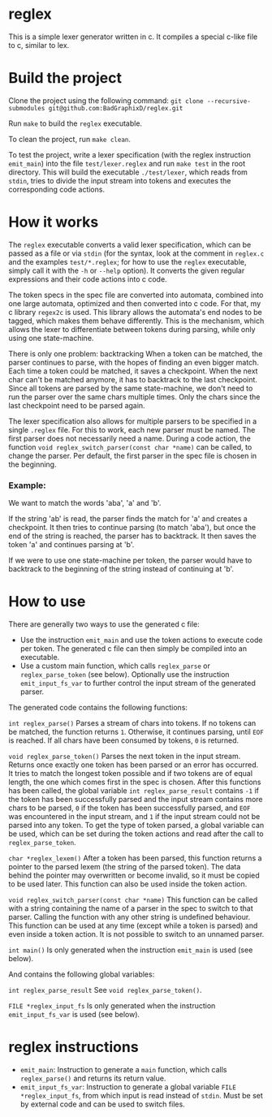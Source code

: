 # reglex

This is a simple lexer generator written in c. It compiles a special c-like file to c, similar to lex.

# Build the project

Clone the project using the following command:
`git clone --recursive-submodules git@github.com:BadGraphixD/reglex.git`

Run `make` to build the `reglex` executable.

To clean the project, run `make clean`.

To test the project, write a lexer specification (with the reglex instruction `emit_main`)
into the file `test/lexer.reglex` and run `make test` in the root directory. This will
build the executable `./test/lexer`, which reads from `stdin`, tries to divide the input stream
into tokens and executes the corresponding code actions.

# How it works

The `reglex` executable converts a valid lexer specification, which can be passed as a file or via
`stdin` (for the syntax, look at the comment in `reglex.c` and the examples `test/*.reglex`;
for how to use the `reglex` executable, simply call it with the `-h` or `--help` option). It
converts the given regular expressions and their code actions into c code.

The token specs in the spec file are converted into automata, combined into one large automata,
optimized and then converted into c code. For that, my c library `regex2c` is used. This
library allows the automata's end nodes to be tagged, which makes them behave differently. This
is the mechanism, which allows the lexer to differentiate between tokens during parsing, while
only using one state-machine.

There is only one problem: backtracking
When a token can be matched, the parser continues to parse, with the hopes of finding an even
bigger match. Each time a token could be matched, it saves a checkpoint. When the next char
can't be matched anymore, it has to backtrack to the last checkpoint. Since all tokens are parsed
by the same state-machine, we don't need to run the parser over the same chars multiple times.
Only the chars since the last checkpoint need to be parsed again.

The lexer specification also allows for multiple parsers to be specified in a single `.reglex` file.
For this to work, each new parser must be named. The first parser does not necessarily need a name.
During a code action, the function `void reglex_switch_parser(const char *name)` can be called, to
change the parser. Per default, the first parser in the spec file is chosen in the beginning.

### Example:

We want to match the words 'aba', 'a' and 'b'.

If the string 'ab' is read, the parser finds the match for 'a' and creates a checkpoint. It then
tries to continue parsing (to match 'aba'), but once the end of the string is reached, the parser
has to backtrack. It then saves the token 'a' and continues parsing at 'b'.

If we were to use one state-machine per token, the parser would have to backtrack to the beginning
of the string instead of continuing at 'b'.

# How to use

There are generally two ways to use the generated c file:

- Use the instruction `emit_main` and use the token actions to execute code per token. The generated
  c file can then simply be compiled into an executable.
- Use a custom main function, which calls `reglex_parse` or `reglex_parse_token` (see below). Optionally
  use the instruction `emit_input_fs_var` to further control the input stream of the generated parser.

The generated code contains the following functions:

`int reglex_parse()`
Parses a stream of chars into tokens. If no tokens can
be matched, the function returns `1`. Otherwise, it continues parsing, until `EOF` is reached.
If all chars have been consumed by tokens, `0` is returned.

`void reglex_parse_token()`
Parses the next token in the input stream. Returns once exactly one token has been parsed or an
error has occurred. It tries to match the longest token possible and if two tokens are of equal
length, the one which comes first in the spec is chosen. After this functions has been called,
the global variable `int reglex_parse_result` contains `-1` if the token has been successfully parsed
and the input stream contains more chars to be parsed, `0` if the token has been successfully
parsed, and `EOF` was encountered in the input stream, and `1` if the input stream could not
be parsed into any token. To get the type of token parsed, a global variable can be used, which
can be set during the token actions and read after the call to `reglex_parse_token`.

`char *reglex_lexem()`
After a token has been parsed, this function returns a pointer to the parsed lexem (the string
of the parsed token). The data behind the pointer may overwritten or become invalid, so it must
be copied to be used later. This function can also be used inside the token action.

`void reglex_switch_parser(const char *name)`
This function can be called with a string containing the name of a parser in the spec to switch
to that parser. Calling the function with any other string is undefined behaviour. This function
can be used at any time (except while a token is parsed) and even inside a token action. It is
not possible to switch to an unnamed parser.

`int main()`
Is only generated when the instruction `emit_main` is used (see below).

And contains the following global variables:

`int reglex_parse_result`
See `void reglex_parse_token()`.

`FILE *reglex_input_fs`
Is only generated when the instruction `emit_input_fs_var` is used (see below).

# reglex instructions

- `emit_main`: Instruction to generate a `main` function, which calls `reglex_parse()` and returns its return value.
- `emit_input_fs_var`: Instruction to generate a global variable `FILE *reglex_input_fs`, from which
  input is read instead of `stdin`. Must be set by external code and can be used to switch files.
